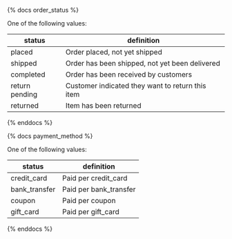 {% docs order_status %}
	
One of the following values: 

| status         | definition                                       |
|----------------|--------------------------------------------------|
| placed         | Order placed, not yet shipped                    |
| shipped        | Order has been shipped, not yet been delivered   |
| completed      | Order has been received by customers             |
| return pending | Customer indicated they want to return this item |
| returned       | Item has been returned                           |

{% enddocs %}

{% docs payment_method %}
	
One of the following values: 

| status         | definition                                       |
|----------------|--------------------------------------------------|
| credit_card    | Paid per credit_card                             |
| bank_transfer  | Paid per bank_transfer                           |
| coupon         | Paid per coupon                                  |
| gift_card      | Paid per gift_card                               |

{% enddocs %}

   